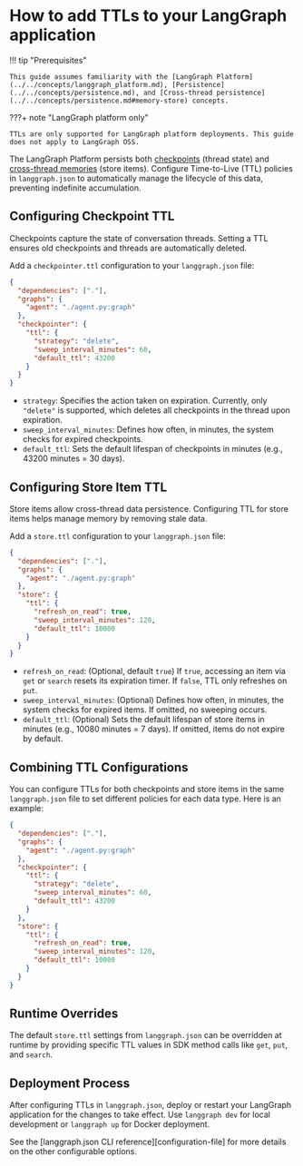 # How to add TTLs to your LangGraph application

!!! tip "Prerequisites"

    This guide assumes familiarity with the [LangGraph Platform](../../concepts/langgraph_platform.md), [Persistence](../../concepts/persistence.md), and [Cross-thread persistence](../../concepts/persistence.md#memory-store) concepts.

???+ note "LangGraph platform only"
    
    TTLs are only supported for LangGraph platform deployments. This guide does not apply to LangGraph OSS.

The LangGraph Platform persists both [checkpoints](../../concepts/persistence.md#checkpoints) (thread state) and [cross-thread memories](../../concepts/persistence.md#memory-store) (store items). Configure Time-to-Live (TTL) policies in `langgraph.json` to automatically manage the lifecycle of this data, preventing indefinite accumulation.

## Configuring Checkpoint TTL

Checkpoints capture the state of conversation threads. Setting a TTL ensures old checkpoints and threads are automatically deleted.

Add a `checkpointer.ttl` configuration to your `langgraph.json` file:

```json
{
  "dependencies": ["."],
  "graphs": {
    "agent": "./agent.py:graph"
  },
  "checkpointer": {
    "ttl": {
      "strategy": "delete",
      "sweep_interval_minutes": 60,
      "default_ttl": 43200 
    }
  }
}
```

*   `strategy`: Specifies the action taken on expiration. Currently, only `"delete"` is supported, which deletes all checkpoints in the thread upon expiration.
*   `sweep_interval_minutes`: Defines how often, in minutes, the system checks for expired checkpoints.
*   `default_ttl`: Sets the default lifespan of checkpoints in minutes (e.g., 43200 minutes = 30 days).

## Configuring Store Item TTL

Store items allow cross-thread data persistence. Configuring TTL for store items helps manage memory by removing stale data.

Add a `store.ttl` configuration to your `langgraph.json` file:

```json
{
  "dependencies": ["."],
  "graphs": {
    "agent": "./agent.py:graph"
  },
  "store": {
    "ttl": {
      "refresh_on_read": true,
      "sweep_interval_minutes": 120,
      "default_ttl": 10080
    }
  }
}
```

*   `refresh_on_read`: (Optional, default `true`) If `true`, accessing an item via `get` or `search` resets its expiration timer. If `false`, TTL only refreshes on `put`.
*   `sweep_interval_minutes`: (Optional) Defines how often, in minutes, the system checks for expired items. If omitted, no sweeping occurs.
*   `default_ttl`: (Optional) Sets the default lifespan of store items in minutes (e.g., 10080 minutes = 7 days). If omitted, items do not expire by default.

## Combining TTL Configurations

You can configure TTLs for both checkpoints and store items in the same `langgraph.json` file to set different policies for each data type. Here is an example:

```json
{
  "dependencies": ["."],
  "graphs": {
    "agent": "./agent.py:graph"
  },
  "checkpointer": {
    "ttl": {
      "strategy": "delete",
      "sweep_interval_minutes": 60,
      "default_ttl": 43200
    }
  },
  "store": {
    "ttl": {
      "refresh_on_read": true,
      "sweep_interval_minutes": 120,
      "default_ttl": 10080
    }
  }
}
```

## Runtime Overrides

The default `store.ttl` settings from `langgraph.json` can be overridden at runtime by providing specific TTL values in SDK method calls like `get`, `put`, and `search`.

## Deployment Process

After configuring TTLs in `langgraph.json`, deploy or restart your LangGraph application for the changes to take effect. Use `langgraph dev` for local development or `langgraph up` for Docker deployment.


See the [langgraph.json CLI reference][configuration-file] for more details on the other configurable options.

